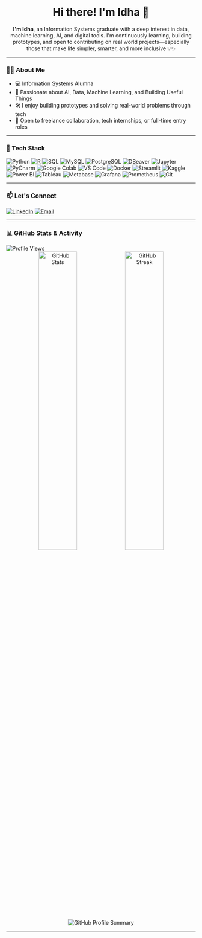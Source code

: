 <h1 align="center">Hi there! I'm Idha 👋</h1>

<p align="center">
  <strong>I'm Idha</strong>, an Information Systems graduate with a deep interest in data, machine learning, AI, and digital tools. I'm continuously learning, building prototypes, and open to contributing on real world projects—especially those that make life simpler, smarter, and more inclusive 💡✨
</p>

---

### 👩‍💻 About Me

- 💻 Information Systems Alumna  
- 🎯 Passionate about AI, Data, Machine Learning, and Building Useful Things  
- 🛠️ I enjoy building prototypes and solving real-world problems through tech  
- 🤝 Open to freelance collaboration, tech internships, or full-time entry roles  

---

### 🧰 Tech Stack

![Python](https://img.shields.io/badge/-Python-3776AB?style=flat&logo=python&logoColor=white)
![R](https://img.shields.io/badge/-R-276DC3?style=flat&logo=r&logoColor=white)
![SQL](https://img.shields.io/badge/-SQL-003B57?style=flat&logo=postgresql&logoColor=white)
![MySQL](https://img.shields.io/badge/-MySQL-4479A1?style=flat&logo=mysql&logoColor=white)
![PostgreSQL](https://img.shields.io/badge/-PostgreSQL-336791?style=flat&logo=postgresql&logoColor=white)
![DBeaver](https://img.shields.io/badge/-DBeaver-372923?style=flat&logo=dbeaver&logoColor=white)
![Jupyter](https://img.shields.io/badge/-Jupyter-F37626?style=flat&logo=jupyter&logoColor=white)
![PyCharm](https://img.shields.io/badge/-PyCharm-000000?style=flat&logo=pycharm&logoColor=green)
![Google Colab](https://img.shields.io/badge/-Google%20Colab-F9AB00?style=flat&logo=googlecolab&logoColor=white)
![VS Code](https://img.shields.io/badge/-VS%20Code-007ACC?style=flat&logo=visual-studio-code&logoColor=white)
![Docker](https://img.shields.io/badge/-Docker-2496ED?style=flat&logo=docker&logoColor=white)
![Streamlit](https://img.shields.io/badge/-Streamlit-FF4B4B?style=flat&logo=streamlit&logoColor=white)
![Kaggle](https://img.shields.io/badge/-Kaggle-20BEFF?style=flat&logo=kaggle&logoColor=white)
![Power BI](https://img.shields.io/badge/-Power%20BI-F2C811?style=flat&logo=powerbi&logoColor=black)
![Tableau](https://img.shields.io/badge/-Tableau-E97627?style=flat&logo=tableau&logoColor=white)
![Metabase](https://img.shields.io/badge/-Metabase-509EE3?style=flat&logo=metabase&logoColor=white)
![Grafana](https://img.shields.io/badge/-Grafana-F46800?style=flat&logo=grafana&logoColor=white)
![Prometheus](https://img.shields.io/badge/-Prometheus-E6522C?style=flat&logo=prometheus&logoColor=white)
![Git](https://img.shields.io/badge/-Git-F05032?style=flat&logo=git&logoColor=white)


---

### 📫 Let's Connect

[![LinkedIn](https://img.shields.io/badge/-LinkedIn-0A66C2?style=flat&logo=linkedin&logoColor=white)](https://www.linkedin.com/in/idha)
[![Email](https://img.shields.io/badge/-Email-D14836?style=flat&logo=gmail&logoColor=white)](mailto:idhakurniawati03@gmail.com)

---

### 📊 GitHub Stats & Activity

<img src="https://komarev.com/ghpvc/?username=idhak&label=Profile%20views&color=0e75b6&style=flat" alt="Profile Views" />

<div align="center">
  <img src="https://github-readme-stats.vercel.app/api?username=idhak&show_icons=true&theme=default" alt="GitHub Stats" width="45%"/>
  <img src="https://github-readme-streak-stats.herokuapp.com?user=idhak&theme=default" alt="GitHub Streak" width="45%"/>
</div>

<p align="center">
  <img src="https://github-profile-summary-cards.vercel.app/api/cards/profile-details?username=idhak&theme=default" alt="GitHub Profile Summary" />
</p>

---


